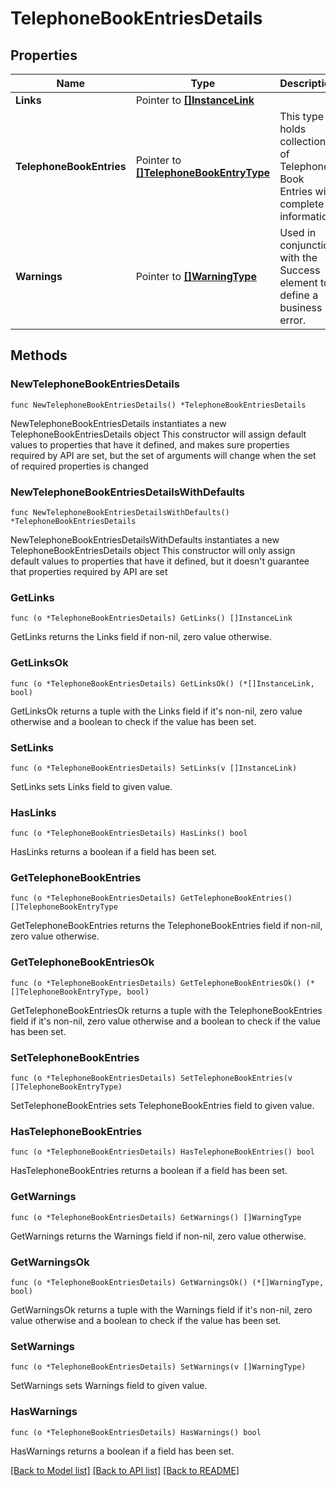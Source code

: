 # TelephoneBookEntriesDetails

## Properties

Name | Type | Description | Notes
------------ | ------------- | ------------- | -------------
**Links** | Pointer to [**[]InstanceLink**](InstanceLink.md) |  | [optional] 
**TelephoneBookEntries** | Pointer to [**[]TelephoneBookEntryType**](TelephoneBookEntryType.md) | This type holds collection of Telephone Book Entries with complete information. | [optional] 
**Warnings** | Pointer to [**[]WarningType**](WarningType.md) | Used in conjunction with the Success element to define a business error. | [optional] 

## Methods

### NewTelephoneBookEntriesDetails

`func NewTelephoneBookEntriesDetails() *TelephoneBookEntriesDetails`

NewTelephoneBookEntriesDetails instantiates a new TelephoneBookEntriesDetails object
This constructor will assign default values to properties that have it defined,
and makes sure properties required by API are set, but the set of arguments
will change when the set of required properties is changed

### NewTelephoneBookEntriesDetailsWithDefaults

`func NewTelephoneBookEntriesDetailsWithDefaults() *TelephoneBookEntriesDetails`

NewTelephoneBookEntriesDetailsWithDefaults instantiates a new TelephoneBookEntriesDetails object
This constructor will only assign default values to properties that have it defined,
but it doesn't guarantee that properties required by API are set

### GetLinks

`func (o *TelephoneBookEntriesDetails) GetLinks() []InstanceLink`

GetLinks returns the Links field if non-nil, zero value otherwise.

### GetLinksOk

`func (o *TelephoneBookEntriesDetails) GetLinksOk() (*[]InstanceLink, bool)`

GetLinksOk returns a tuple with the Links field if it's non-nil, zero value otherwise
and a boolean to check if the value has been set.

### SetLinks

`func (o *TelephoneBookEntriesDetails) SetLinks(v []InstanceLink)`

SetLinks sets Links field to given value.

### HasLinks

`func (o *TelephoneBookEntriesDetails) HasLinks() bool`

HasLinks returns a boolean if a field has been set.

### GetTelephoneBookEntries

`func (o *TelephoneBookEntriesDetails) GetTelephoneBookEntries() []TelephoneBookEntryType`

GetTelephoneBookEntries returns the TelephoneBookEntries field if non-nil, zero value otherwise.

### GetTelephoneBookEntriesOk

`func (o *TelephoneBookEntriesDetails) GetTelephoneBookEntriesOk() (*[]TelephoneBookEntryType, bool)`

GetTelephoneBookEntriesOk returns a tuple with the TelephoneBookEntries field if it's non-nil, zero value otherwise
and a boolean to check if the value has been set.

### SetTelephoneBookEntries

`func (o *TelephoneBookEntriesDetails) SetTelephoneBookEntries(v []TelephoneBookEntryType)`

SetTelephoneBookEntries sets TelephoneBookEntries field to given value.

### HasTelephoneBookEntries

`func (o *TelephoneBookEntriesDetails) HasTelephoneBookEntries() bool`

HasTelephoneBookEntries returns a boolean if a field has been set.

### GetWarnings

`func (o *TelephoneBookEntriesDetails) GetWarnings() []WarningType`

GetWarnings returns the Warnings field if non-nil, zero value otherwise.

### GetWarningsOk

`func (o *TelephoneBookEntriesDetails) GetWarningsOk() (*[]WarningType, bool)`

GetWarningsOk returns a tuple with the Warnings field if it's non-nil, zero value otherwise
and a boolean to check if the value has been set.

### SetWarnings

`func (o *TelephoneBookEntriesDetails) SetWarnings(v []WarningType)`

SetWarnings sets Warnings field to given value.

### HasWarnings

`func (o *TelephoneBookEntriesDetails) HasWarnings() bool`

HasWarnings returns a boolean if a field has been set.


[[Back to Model list]](../README.md#documentation-for-models) [[Back to API list]](../README.md#documentation-for-api-endpoints) [[Back to README]](../README.md)


